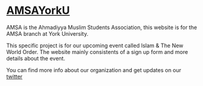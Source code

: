 # [AMSAYorkU](amsayorku.ca)

AMSA is the Ahmadiyya Muslim Students Association, this website is for the AMSA branch at York University.

This specific project is for our upcoming event called Islam & The New World Order. The website mainly consistents of a sign up form and more details about the event.

You can find more info about our organization and get updates on our [twitter](https://twitter.com/AMSAYorkU)
